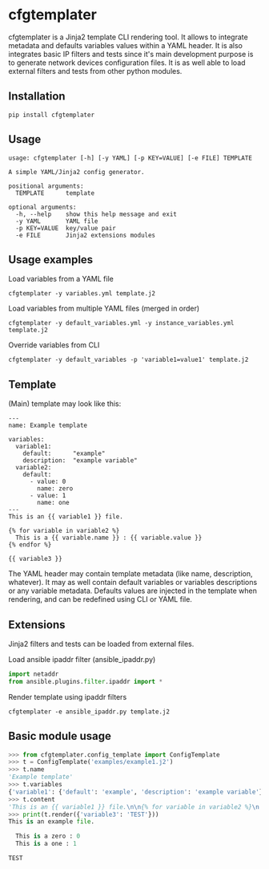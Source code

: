 # cfgtemplater

cfgtemplater is a Jinja2 template CLI rendering tool. It allows to integrate metadata and defaults variables values within a YAML header. It is also integrates basic IP filters and tests since it's main development purpose is to generate network devices configuration files. It is as well able to load external filters and tests from other python modules.

## Installation

```
pip install cfgtemplater
```

## Usage

```
usage: cfgtemplater [-h] [-y YAML] [-p KEY=VALUE] [-e FILE] TEMPLATE

A simple YAML/Jinja2 config generator.

positional arguments:
  TEMPLATE      template

optional arguments:
  -h, --help    show this help message and exit
  -y YAML       YAML file
  -p KEY=VALUE  key/value pair
  -e FILE       Jinja2 extensions modules
```

## Usage examples

Load variables from a YAML file
```
cfgtemplater -y variables.yml template.j2
```

Load variables from multiple YAML files (merged in order)
```
cfgtemplater -y default_variables.yml -y instance_variables.yml template.j2
```

Override variables from CLI
```
cfgtemplater -y default_variables -p 'variable1=value1' template.j2
```

## Template

(Main) template may look like this:

```jinja
---
name: Example template

variables:
  variable1:
    default:      "example"
    description:  "example variable"
  variable2:
    default:
      - value: 0
        name: zero
      - value: 1
        name: one
---
This is an {{ variable1 }} file.

{% for variable in variable2 %}
  This is a {{ variable.name }} : {{ variable.value }}
{% endfor %}

{{ variable3 }}
```

The YAML header may contain template metadata (like name, description, whatever). It may as well contain default variables or variables descriptions or any variable metadata. Defaults values are injected in the template when rendering, and can be redefined using CLI or YAML file.

## Extensions

Jinja2 filters and tests can be loaded from external files.

Load ansible ipaddr filter (ansible_ipaddr.py)
```python
import netaddr
from ansible.plugins.filter.ipaddr import *
```

Render template using ipaddr filters
```
cfgtemplater -e ansible_ipaddr.py template.j2
```

## Basic module usage

```python
>>> from cfgtemplater.config_template import ConfigTemplate
>>> t = ConfigTemplate('examples/example1.j2')
>>> t.name
'Example template'
>>> t.variables
{'variable1': {'default': 'example', 'description': 'example variable'}, 'variable2': {'default': [{'value': 0, 'name': 'zero'}, {'value': 1, 'name': 'one'}]}}
>>> t.content
'This is an {{ variable1 }} file.\n\n{% for variable in variable2 %}\n  This is a {{ variable.name }} : {{ variable.value }}\n{% endfor %}\n\n{{ variable3 }}\n'
>>> print(t.render({'variable3': 'TEST'}))
This is an example file.

  This is a zero : 0
  This is a one : 1

TEST
```
